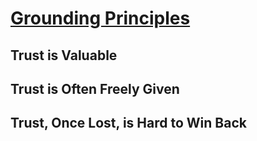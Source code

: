 # [Grounding Principles](/docs/Grounding-Principles/index.md)

## Trust is Valuable
## Trust is Often Freely Given
## Trust, Once Lost, is Hard to Win Back
